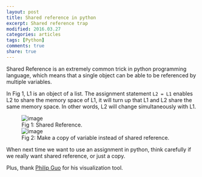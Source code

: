 ```yaml
---
layout: post
title: Shared reference in python
excerpt: Shared reference trap
modified: 2016.03.27
categories: articles
tags: [Python]
comments: true
share: true
---
```


Shared Reference is an extremely common trick in python programming language, which means that a single object can be able to be referenced by multiple variables. 

In Fig 1, L1 is an object of a list. The assignment statement `L2 = L1` enables L2 to share the memory space of L1, it will turn up that L1 and L2 share the same memory space. In other words, L2 will change simultaneously with L1.

<figure>
<img src="https://shangyblog-1256840873.cos.ap-beijing.myqcloud.com/SR0.gif?sign=q-sign-algorithm%3Dsha1%26q-ak%3DAKIDujMtb7YIPrKT407JUBvyaWcHpK5lvI1a%26q-sign-time%3D1527753741%3B1527755541%26q-key-time%3D1527753741%3B1527755541%26q-header-list%3D%26q-url-param-list%3D%26q-signature%3Da3ae8d21042c4a5c9da87062eb76351ea9c1250c&token=e8d5d397053643eca398199a2a550963e3af057410001&clientIP=124.254.9.174&clientUA=b898f8d9-bed8-4811-b417-70d7f5e654ad" alt="image">
<figcaption>Fig 1: Shared Reference.</figcaption>
<img src="https://shangyblog-1256840873.cos.ap-beijing.myqcloud.com/SR1.gif?sign=q-sign-algorithm%3Dsha1%26q-ak%3DAKIDIlX7NRbpnhWWgtijx47pnefWIKJl6CMq%26q-sign-time%3D1527753758%3B1527755558%26q-key-time%3D1527753758%3B1527755558%26q-header-list%3D%26q-url-param-list%3D%26q-signature%3Dc7948ca10ef7dd1e58ea2551c97c811679672d5f&token=983a259fd8df29f894c3181c7a210c64a60e82f510001&clientIP=124.254.9.174&clientUA=e88f7c9b-1739-4f37-a879-717cc393bb25" alt="image">
<figcaption>Fig 2: Make a copy of variable instead of shared reference.</figcaption>
</figure>

When next time we want to use an assignment in python, think carefully if we really want shared reference, or just a copy.

Plus, thank [Philip Guo](http://pythontutor.com/) for his visualization tool.

